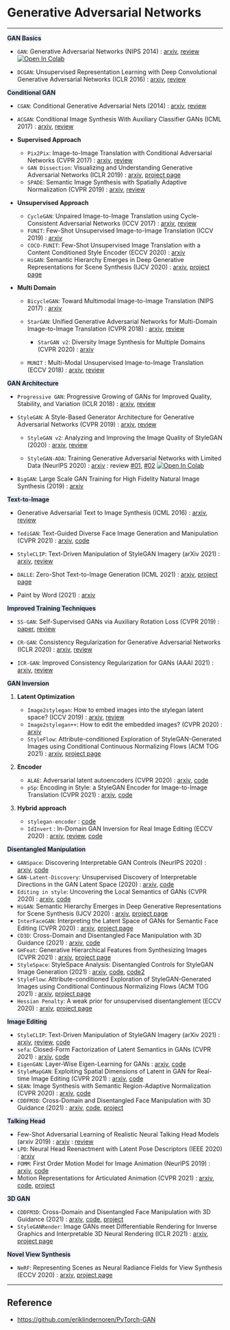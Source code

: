 # Generative Adversarial Networks 



---

<span style='background-color: #E5EBF7;'> **GAN Basics** </span>

- `GAN`: Generative Adversarial Networks (NIPS 2014) : [arxiv](https://arxiv.org/abs/1406.2661), [review](https://happy-jihye.github.io/gan/gan-1/) [![Open In Colab](https://colab.research.google.com/assets/colab-badge.svg)](https://colab.research.google.com/github/happy-jihye/GAN/blob/main/gan/gan.ipynb)

- `DCGAN`: Unsupervised Representation Learning with Deep Convolutional Generative Adversarial Networks (ICLR 2016)  : [arxiv](https://arxiv.org/abs/1511.06434), [review](https://happy-jihye.github.io/gan/gan-2/)

<span style='background-color: #E5EBF7;'> **Conditional GAN** </span>

- `CGAN`: Conditional Generative Adversarial Nets (2014) : [arxiv](https://arxiv.org/abs/1411.1784), [review](https://happy-jihye.github.io/gan/gan-3/)

- `ACGAN`: Conditional Image Synthesis With Auxiliary Classifier GANs (ICML 2017) : [arxiv](https://arxiv.org/abs/1610.09585), [review](https://happy-jihye.github.io/gan/gan-13/)

- **Supervised Approach** 

  - `Pix2Pix`: Image-to-Image Translation with Conditional Adversarial Networks (CVPR 2017) : [arxiv](https://arxiv.org/abs/1611.07004), [review](https://happy-jihye.github.io/gan/gan-8/)
  - `GAN Dissection`: Visualizing and Understanding Generative Adversarial Networks (ICLR 2019) : [arxiv](https://arxiv.org/abs/1811.10597), [project page](https://gandissect.csail.mit.edu/)
  - `SPADE`: Semantic Image Synthesis with Spatially Adaptive Normalization (CVPR 2019) : [arxiv](https://arxiv.org/abs/1903.07291), [review](https://happy-jihye.github.io/gan/gan-9/)

- **Unsupervised Approach** 

  - `CycleGAN`: Unpaired Image-to-Image Translation using Cycle-Consistent Adversarial Networks (ICCV 2017) : [arxiv](https://arxiv.org/abs/1703.10593), [review](https://happy-jihye.github.io/gan/gan-10/)
  - `FUNIT`: Few-Shot Unsupervised Image-to-Image Translation (ICCV 2019) : [arxiv](https://arxiv.org/abs/1905.01723)
  - `COCO-FUNIT`: Few-Shot Unsupervised Image Translation with a Content Conditioned Style Encoder (ECCV 2020) : [arxiv](https://nvlabs.github.io/COCO-FUNIT/) 
  - `HiGAN`: Semantic Hierarchy Emerges in Deep Generative Representations for Scene Synthesis (IJCV 2020) : [arxiv](https://arxiv.org/abs/1911.09267), [project page](https://genforce.github.io/higan/)

- **Multi Domain**
  - `BicycleGAN`: Toward Multimodal Image-to-Image Translation (NIPS 2017) : [arxiv](https://arxiv.org/abs/1711.11586) 
  - `StarGAN`: Unified Generative Adversarial Networks for Multi-Domain Image-to-Image Translation (CVPR 2018) : [arxiv](https://arxiv.org/abs/1711.09020), [review](https://happy-jihye.github.io/gan/gan-12/)
    - `StarGAN v2`: Diversity Image Synthesis for Multiple Domains (CVPR 2020) : [arxiv](https://arxiv.org/abs/1912.01865) 

  - `MUNIT` : Multi-Modal Unsupervised Image-to-Image Translation (ECCV 2018) : [arxiv](https://arxiv.org/abs/1804.04732), [review](https://happy-jihye.github.io/gan/gan-14/) 
  


<span style='background-color: #E5EBF7;'> **GAN Architecture** </span>

- `Progressive GAN`: Progressive Growing of GANs for Improved Quality, Stability, and Variation (ICLR 2018) : [arxiv](https://arxiv.org/abs/1710.10196), [review](https://happy-jihye.github.io/gan/gan-5/)

- `StyleGAN`: A Style-Based Generator Architecture for Generative Adversarial Networks (CVPR 2019) : [arxiv](https://arxiv.org/abs/1812.04948), [review](https://happy-jihye.github.io/gan/gan-6/)

  - `StyleGAN v2`: Analyzing and Improving the Image Quality of StyleGAN (2020) : [arxiv](https://arxiv.org/abs/1912.04958), [review](https://happy-jihye.github.io/gan/gan-7/)
  
  - `StyleGAN-ADA`: Training Generative Adversarial Networks with Limited Data (NeurlPS 2020) : [arxiv](https://arxiv.org/abs/2006.06676)  : review [#01](https://happy-jihye.github.io/gan/gan-19/), [#02](https://happy-jihye.github.io/gan/gan-20/) [![Open In Colab](https://colab.research.google.com/assets/colab-badge.svg)](https://colab.research.google.com/github/happy-jihye/GAN-Papers/blob/main/gan/stylegan2-ada.ipynb)

- `BigGAN`: Large Scale GAN Training for High Fidelity Natural Image Synthesis (2019) : [arxiv](https://arxiv.org/abs/1809.11096) 


<span style='background-color: #E5EBF7;'> **Text-to-Image** </span>

- Generative Adversarial Text to Image Synthesis (ICML 2016) : [arxiv](https://arxiv.org/abs/1605.05396), [review](https://happy-jihye.github.io/gan/gan-4/)

- `TediGAN`: Text-Guided Diverse Face Image Generation and Manipulation (CVPR 2021) : [arxiv](https://arxiv.org/abs/2012.03308), [code](https://github.com/IIGROUP/TediGAN)

- `StyleCLIP`: Text-Driven Manipulation of StyleGAN Imagery (arXiv 2021) : [arxiv](https://arxiv.org/abs/2103.17249), [review](https://happy-jihye.github.io/gan/gan-15/)

- `DALLE`: Zero-Shot Text-to-Image Generation (ICML 2021) : [arxiv](https://arxiv.org/abs/2102.12092), [project page](https://openai.com/blog/dall-e/)
- Paint by Word (2021) : [arxiv](https://arxiv.org/abs/2103.10951)

<span style='background-color: #E5EBF7;'> **Improved Training Techniques** </span>

- `SS-GAN`: Self-Supervised GANs via Auxiliary Rotation Loss (CVPR 2019) : [paper](https://openaccess.thecvf.com/content_CVPR_2019/papers/Chen_Self-Supervised_GANs_via_Auxiliary_Rotation_Loss_CVPR_2019_paper.pdf), [review](https://happy-jihye.github.io/gan/gan-16/)

- `CR-GAN`: Consistency Regularization for Generative Adversarial Networks (ICLR 2020) : [arxiv](https://arxiv.org/abs/1910.12027), [review](https://happy-jihye.github.io/gan/gan-17/)

- `ICR-GAN`: Improved Consistency Regularization for GANs (AAAI 2021) : [arxiv](https://arxiv.org/abs/2002.04724), [review](https://happy-jihye.github.io/gan/gan-18/)

<span style='background-color: #E5EBF7;'> **GAN Inversion** </span>

1. **Latent Optimization**
   - `Image2stylegan`: How to embed images into the stylegan latent space? (ICCV 2019) : [arxiv](https://arxiv.org/abs/1904.03189), [review](https://happy-jihye.github.io/gan/gan-23/)
   - `Image2stylegan++`: How to edit the embedded images? (CVPR 2020) : [arxiv](https://arxiv.org/abs/1911.11544)
   - `StyleFlow`: Attribute-conditioned Exploration of StyleGAN-Generated Images using Conditional Continuous Normalizing Flows (ACM TOG 2021) : [arxiv](https://arxiv.org/abs/2008.02401), [project page](https://rameenabdal.github.io/StyleFlow/)

2. **Encoder**
   - `ALAE`: Adversarial latent autoencoders (CVPR 2020) : [arxiv](https://arxiv.org/abs/2004.04467), [code](https://github.com/podgorskiy/ALAE)
   - `pSp`: Encoding in Style: a StyleGAN Encoder for Image-to-Image Translation (CVPR 2021) : [arxiv](https://arxiv.org/abs/2008.00951), [code](https://happy-jihye.github.io/gan/gan-23/)
3. **Hybrid approach**
   - `stylegan-encoder` : [code](https://github.com/pbaylies/stylegan-encoder)
   - `IdInvert` : In-Domain GAN Inversion for Real Image Editing (ECCV 2020) : [arxiv](https://arxiv.org/abs/2004.00049), [review](https://happy-jihye.github.io/gan/gan-23/), [code](https://github.com/happy-jihye/GAN/tree/main/In-Domain-GAN)

<span style='background-color: #E5EBF7;'> **Disentangled Manipulation** </span>

- `GANSpace`: Discovering Interpretable GAN Controls (NeurIPS 2020) : [arxiv](https://arxiv.org/abs/2004.02546), [code](https://github.com/harskish/ganspace)
- `GAN-Latent-Discovery`: Unsupervised Discovery of Interpretable Directions in the GAN Latent Space (2020) : [arxiv](https://arxiv.org/abs/2002.03754), [code](https://github.com/anvoynov/GANLatentDiscovery)
- `Editing in style`: Uncovering the Local Semantics of GANs (CVPR 2020) : [arxiv](https://arxiv.org/abs/2004.14367), [code](https://github.com/IVRL/GANLocalEditing)
- `HiGAN`: Semantic Hierarchy Emerges in Deep Generative Representations for Scene Synthesis (IJCV 2020) : [arxiv](https://arxiv.org/abs/1911.09267), [project page](https://genforce.github.io/higan/)
- `InterFaceGAN`: Interpreting the Latent Space of GANs for Semantic Face Editing (CVPR 2020) : [arxiv](https://arxiv.org/abs/1907.10786), [project page](https://genforce.github.io/interfacegan/)
- `CD3D`: Cross-Domain and Disentangled Face Manipulation with 3D Guidance (2021) : [arxiv](https://arxiv.org/abs/2104.11228), [code](https://github.com/cassiePython/cddfm3d)
- `GHFeat`: Generative Hierarchical Features from Synthesizing Images (CVPR 2021) : [arxiv](https://arxiv.org/abs/2007.10379), [project page](https://genforce.github.io/ghfeat/)
- `StyleSpace`: StyleSpace Analysis: Disentangled Controls for StyleGAN Image Generation (2021) : [arxiv](https://arxiv.org/abs/2011.12799), [code](https://github.com/xrenaa/StyleSpace-pytorch), [code2](https://github.com/happy-jihye/GAN/tree/main/StyleSpace)
- `StyleFlow`: Attribute-conditioned Exploration of StyleGAN-Generated Images using Conditional Continuous Normalizing Flows (ACM TOG 2021) : [arxiv](https://arxiv.org/abs/2008.02401), [project page](https://rameenabdal.github.io/StyleFlow/)
- `Hessian Penalty`: A weak prior for unsupervised disentanglement (ECCV 2020) : [arxiv](https://arxiv.org/abs/2008.10599), [project page](https://www.wpeebles.com/hessian-penalty)

<span style='background-color: #E5EBF7;'> **Image Editing** </span>

- `StyleCLIP`: Text-Driven Manipulation of StyleGAN Imagery (arXiv 2021) : [arxiv](https://arxiv.org/abs/2103.17249), [review](https://happy-jihye.github.io/gan/gan-15/), [code](https://github.com/orpatashnik/StyleCLIP)
- `sefa`: Closed-Form Factorization of Latent Semantics in GANs (CVPR 2021) : [arxiv](https://arxiv.org/abs/2007.06600), [code](https://github.com/happy-jihye/GAN/tree/main/SEFA)
- `EigenGAN`: Layer-Wise Eigen-Learning for GANs : [arxiv](https://arxiv.org/abs/2104.12476), [code](https://github.com/bryandlee/eigengan-pytorch)
- `StyleMapGAN`: Exploiting Spatial Dimensions of Latent in GAN for Real-time Image Editing (CVPR 2021) : [arxiv](https://arxiv.org/abs/2104.14754), [code](https://github.com/naver-ai/StyleMapGAN)
- `SEAN`: Image Synthesis with Semantic Region-Adaptive Normalization (CVPR 2020) : [arxiv](https://arxiv.org/abs/1911.12861), [code](https://github.com/ZPdesu/SEAN)
- `CDDFM3D`: Cross-Domain and Disentangled Face Manipulation with 3D Guidance (2021) : [arxiv](https://arxiv.org/abs/2104.11228), [code](https://github.com/cassiePython/cddfm3d), [project](https://cassiepython.github.io/sigasia/cddfm3d.html)


<span style='background-color: #E5EBF7;'> **Talking Head** </span>

- Few-Shot Adversarial Learning of Realistic Neural Talking Head Models (arxiv 2019) : [arxiv](https://arxiv.org/abs/1905.08233) : [review](https://happy-jihye.github.io/gan/gan-22/)
- `LPD`: Neural Head Reenactment with Latent Pose Descriptors (IEEE 2020) : [arxiv](https://arxiv.org/abs/2004.12000)  
- `FOMM`: First Order Motion Model for Image Animation (NeurIPS 2019) : [arxiv](https://arxiv.org/abs/2003.00196), [code](https://github.com/AliaksandrSiarohin/first-order-model)
- Motion Representations for Articulated Animation (CVPR 2021) : [arxiv](https://arxiv.org/abs/2104.11280), [code](https://github.com/snap-research/articulated-animation), [project](https://snap-research.github.io/articulated-animation/)

<span style='background-color: #E5EBF7;'> **3D GAN** </span>

- `CDDFM3D`: Cross-Domain and Disentangled Face Manipulation with 3D Guidance (2021) : [arxiv](https://arxiv.org/abs/2104.11228), [code](https://github.com/cassiePython/cddfm3d), [project](https://cassiepython.github.io/sigasia/cddfm3d.html)
- `StyleGANRender`: Image GANs meet Differentiable Rendering for Inverse Graphics and Interpretable 3D Neural Rendering (ICLR 2021) : [arxiv](https://arxiv.org/abs/2010.09125), [project page](https://nv-tlabs.github.io/GANverse3D/)


<span style='background-color: #E5EBF7;'> **Novel View Synthesis** </span>

- `NeRF`: Representing Scenes as Neural Radiance Fields for View Synthesis (ECCV 2020) : [arxiv](https://arxiv.org/abs/2003.08934), [project page](https://www.matthewtancik.com/nerf)

---

## Reference 
- https://github.com/eriklindernoren/PyTorch-GAN
